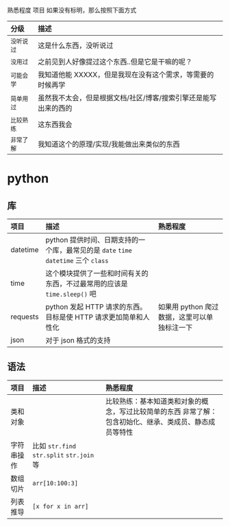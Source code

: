 熟悉程度 项目 如果没有标明，那么按照下面方式

| 分级       | 描述                                                            |
| :--------- | :-------------------------------------------------------------- |
| `没听说过` | 这是什么东西，没听说过                                          |
| `没用过`   | 之前见到人好像提过这个东西..但是它是干嘛的呢？                  |
| `可能会学` | 我知道他能 XXXXX，但是我现在没有这个需求，等需要的时候再学      |
| `简单用过` | 虽然我不太会，但是根据文档/社区/博客/搜索引擎还是能写出来的西的 |
| `比较熟练` | 这东西我会                                                      |
| `非常了解` | 我知道这个的原理/实现/我能做出来类似的东西                      |


# python

## 库

| 项目     | 描述                                                                                | 熟悉程度                                     |
| :------- | :---------------------------------------------------------------------------------- | :------------------------------------------- |
| datetime | python 提供时间、日期支持的一个库，最常见的是 `date` `time` `datetime` 三个 `class` |                                              |
| time     | 这个模块提供了一些和时间有关的东西，不过最常用的应该是 `time.sleep()` 吧            |                                              |
| requests | python 发起 HTTP 请求的东西。目标是使 HTTP 请求更加简单和人性化                     | 如果用 python 爬过数据，这里可以单独标注一下 |
| json     | 对于 json 格式的支持                                                                |                                              |


## 语法

| 项目       | 描述                                      | 熟悉程度                                                                                                |
| :--------- | :---------------------------------------- | :------------------------------------------------------------------------------------------------------ |
| 类和对象   |                                           | 比较熟练：基本知道类和对象的概念，写过比较简单的东西 非常了解：包含初始化、继承、类成员、静态成员等特性 |
| 字符串操作 | 比如 `str.find` `str.split` `str.join` 等 |                                                                                                         |
| 数组切片   | `arr[10:100:3]`                           |                                                                                                         |
| 列表推导   | `[x for x in arr]`                        |                                                                                                         |

